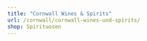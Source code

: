```yaml
---
title: "Cornwall Wines & Spirits"
url: /cornwall/cornwall-wines-und-spirits/
shop: Spirituosen
---
```

